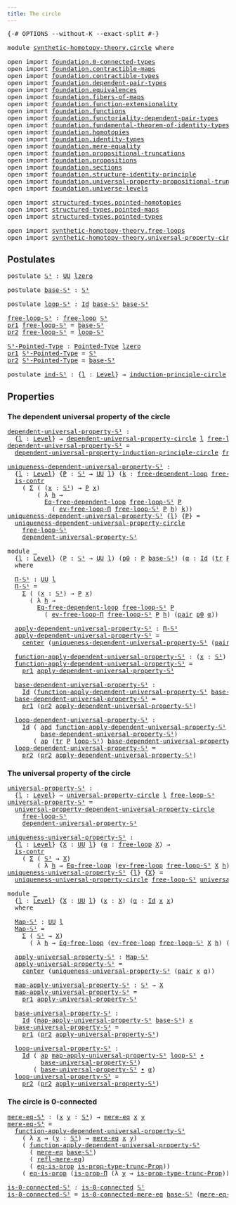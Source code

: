 ```yaml
---
title: The circle
---
```


<pre class="Agda"><a id="36" class="Symbol">{-#</a> <a id="40" class="Keyword">OPTIONS</a> <a id="48" class="Pragma">--without-K</a> <a id="60" class="Pragma">--exact-split</a> <a id="74" class="Symbol">#-}</a>

<a id="79" class="Keyword">module</a> <a id="86" href="synthetic-homotopy-theory.circle.html" class="Module">synthetic-homotopy-theory.circle</a> <a id="119" class="Keyword">where</a>

<a id="126" class="Keyword">open</a> <a id="131" class="Keyword">import</a> <a id="138" href="foundation.0-connected-types.html" class="Module">foundation.0-connected-types</a>
<a id="167" class="Keyword">open</a> <a id="172" class="Keyword">import</a> <a id="179" href="foundation.contractible-maps.html" class="Module">foundation.contractible-maps</a>
<a id="208" class="Keyword">open</a> <a id="213" class="Keyword">import</a> <a id="220" href="foundation.contractible-types.html" class="Module">foundation.contractible-types</a>
<a id="250" class="Keyword">open</a> <a id="255" class="Keyword">import</a> <a id="262" href="foundation.dependent-pair-types.html" class="Module">foundation.dependent-pair-types</a>
<a id="294" class="Keyword">open</a> <a id="299" class="Keyword">import</a> <a id="306" href="foundation.equivalences.html" class="Module">foundation.equivalences</a>
<a id="330" class="Keyword">open</a> <a id="335" class="Keyword">import</a> <a id="342" href="foundation.fibers-of-maps.html" class="Module">foundation.fibers-of-maps</a>
<a id="368" class="Keyword">open</a> <a id="373" class="Keyword">import</a> <a id="380" href="foundation.function-extensionality.html" class="Module">foundation.function-extensionality</a>
<a id="415" class="Keyword">open</a> <a id="420" class="Keyword">import</a> <a id="427" href="foundation.functions.html" class="Module">foundation.functions</a>
<a id="448" class="Keyword">open</a> <a id="453" class="Keyword">import</a> <a id="460" href="foundation.functoriality-dependent-pair-types.html" class="Module">foundation.functoriality-dependent-pair-types</a>
<a id="506" class="Keyword">open</a> <a id="511" class="Keyword">import</a> <a id="518" href="foundation.fundamental-theorem-of-identity-types.html" class="Module">foundation.fundamental-theorem-of-identity-types</a>
<a id="567" class="Keyword">open</a> <a id="572" class="Keyword">import</a> <a id="579" href="foundation.homotopies.html" class="Module">foundation.homotopies</a>
<a id="601" class="Keyword">open</a> <a id="606" class="Keyword">import</a> <a id="613" href="foundation.identity-types.html" class="Module">foundation.identity-types</a>
<a id="639" class="Keyword">open</a> <a id="644" class="Keyword">import</a> <a id="651" href="foundation.mere-equality.html" class="Module">foundation.mere-equality</a>
<a id="676" class="Keyword">open</a> <a id="681" class="Keyword">import</a> <a id="688" href="foundation.propositional-truncations.html" class="Module">foundation.propositional-truncations</a>
<a id="725" class="Keyword">open</a> <a id="730" class="Keyword">import</a> <a id="737" href="foundation.propositions.html" class="Module">foundation.propositions</a>
<a id="761" class="Keyword">open</a> <a id="766" class="Keyword">import</a> <a id="773" href="foundation.sections.html" class="Module">foundation.sections</a>
<a id="793" class="Keyword">open</a> <a id="798" class="Keyword">import</a> <a id="805" href="foundation.structure-identity-principle.html" class="Module">foundation.structure-identity-principle</a>
<a id="845" class="Keyword">open</a> <a id="850" class="Keyword">import</a> <a id="857" href="foundation.universal-property-propositional-truncation.html" class="Module">foundation.universal-property-propositional-truncation</a>
<a id="912" class="Keyword">open</a> <a id="917" class="Keyword">import</a> <a id="924" href="foundation.universe-levels.html" class="Module">foundation.universe-levels</a>

<a id="952" class="Keyword">open</a> <a id="957" class="Keyword">import</a> <a id="964" href="structured-types.pointed-homotopies.html" class="Module">structured-types.pointed-homotopies</a>
<a id="1000" class="Keyword">open</a> <a id="1005" class="Keyword">import</a> <a id="1012" href="structured-types.pointed-maps.html" class="Module">structured-types.pointed-maps</a>
<a id="1042" class="Keyword">open</a> <a id="1047" class="Keyword">import</a> <a id="1054" href="structured-types.pointed-types.html" class="Module">structured-types.pointed-types</a>

<a id="1086" class="Keyword">open</a> <a id="1091" class="Keyword">import</a> <a id="1098" href="synthetic-homotopy-theory.free-loops.html" class="Module">synthetic-homotopy-theory.free-loops</a>
<a id="1135" class="Keyword">open</a> <a id="1140" class="Keyword">import</a> <a id="1147" href="synthetic-homotopy-theory.universal-property-circle.html" class="Module">synthetic-homotopy-theory.universal-property-circle</a>
</pre>
## Postulates

<pre class="Agda"><a id="1227" class="Keyword">postulate</a> <a id="𝕊¹"></a><a id="1237" href="synthetic-homotopy-theory.circle.html#1237" class="Postulate">𝕊¹</a> <a id="1240" class="Symbol">:</a> <a id="1242" href="foundation-core.universe-levels.html#235" class="Primitive">UU</a> <a id="1245" href="Agda.Primitive.html#764" class="Primitive">lzero</a>

<a id="1252" class="Keyword">postulate</a> <a id="base-𝕊¹"></a><a id="1262" href="synthetic-homotopy-theory.circle.html#1262" class="Postulate">base-𝕊¹</a> <a id="1270" class="Symbol">:</a> <a id="1272" href="synthetic-homotopy-theory.circle.html#1237" class="Postulate">𝕊¹</a>

<a id="1276" class="Keyword">postulate</a> <a id="loop-𝕊¹"></a><a id="1286" href="synthetic-homotopy-theory.circle.html#1286" class="Postulate">loop-𝕊¹</a> <a id="1294" class="Symbol">:</a> <a id="1296" href="foundation-core.identity-types.html#1767" class="Datatype">Id</a> <a id="1299" href="synthetic-homotopy-theory.circle.html#1262" class="Postulate">base-𝕊¹</a> <a id="1307" href="synthetic-homotopy-theory.circle.html#1262" class="Postulate">base-𝕊¹</a>

<a id="free-loop-𝕊¹"></a><a id="1316" href="synthetic-homotopy-theory.circle.html#1316" class="Function">free-loop-𝕊¹</a> <a id="1329" class="Symbol">:</a> <a id="1331" href="synthetic-homotopy-theory.free-loops.html#704" class="Function">free-loop</a> <a id="1341" href="synthetic-homotopy-theory.circle.html#1237" class="Postulate">𝕊¹</a>
<a id="1344" href="foundation-core.dependent-pair-types.html#605" class="Field">pr1</a> <a id="1348" href="synthetic-homotopy-theory.circle.html#1316" class="Function">free-loop-𝕊¹</a> <a id="1361" class="Symbol">=</a> <a id="1363" href="synthetic-homotopy-theory.circle.html#1262" class="Postulate">base-𝕊¹</a>
<a id="1371" href="foundation-core.dependent-pair-types.html#617" class="Field">pr2</a> <a id="1375" href="synthetic-homotopy-theory.circle.html#1316" class="Function">free-loop-𝕊¹</a> <a id="1388" class="Symbol">=</a> <a id="1390" href="synthetic-homotopy-theory.circle.html#1286" class="Postulate">loop-𝕊¹</a>

<a id="𝕊¹-Pointed-Type"></a><a id="1399" href="synthetic-homotopy-theory.circle.html#1399" class="Function">𝕊¹-Pointed-Type</a> <a id="1415" class="Symbol">:</a> <a id="1417" href="structured-types.pointed-types.html#383" class="Function">Pointed-Type</a> <a id="1430" href="Agda.Primitive.html#764" class="Primitive">lzero</a>
<a id="1436" href="foundation-core.dependent-pair-types.html#605" class="Field">pr1</a> <a id="1440" href="synthetic-homotopy-theory.circle.html#1399" class="Function">𝕊¹-Pointed-Type</a> <a id="1456" class="Symbol">=</a> <a id="1458" href="synthetic-homotopy-theory.circle.html#1237" class="Postulate">𝕊¹</a>
<a id="1461" href="foundation-core.dependent-pair-types.html#617" class="Field">pr2</a> <a id="1465" href="synthetic-homotopy-theory.circle.html#1399" class="Function">𝕊¹-Pointed-Type</a> <a id="1481" class="Symbol">=</a> <a id="1483" href="synthetic-homotopy-theory.circle.html#1262" class="Postulate">base-𝕊¹</a>

<a id="1492" class="Keyword">postulate</a> <a id="ind-𝕊¹"></a><a id="1502" href="synthetic-homotopy-theory.circle.html#1502" class="Postulate">ind-𝕊¹</a> <a id="1509" class="Symbol">:</a> <a id="1511" class="Symbol">{</a><a id="1512" href="synthetic-homotopy-theory.circle.html#1512" class="Bound">l</a> <a id="1514" class="Symbol">:</a> <a id="1516" href="Agda.Primitive.html#597" class="Postulate">Level</a><a id="1521" class="Symbol">}</a> <a id="1523" class="Symbol">→</a> <a id="1525" href="synthetic-homotopy-theory.universal-property-circle.html#1662" class="Function">induction-principle-circle</a> <a id="1552" href="synthetic-homotopy-theory.circle.html#1512" class="Bound">l</a> <a id="1554" href="synthetic-homotopy-theory.circle.html#1316" class="Function">free-loop-𝕊¹</a>
</pre>
## Properties

### The dependent universal property of the circle

<pre class="Agda"><a id="dependent-universal-property-𝕊¹"></a><a id="1647" href="synthetic-homotopy-theory.circle.html#1647" class="Function">dependent-universal-property-𝕊¹</a> <a id="1679" class="Symbol">:</a>
  <a id="1683" class="Symbol">{</a><a id="1684" href="synthetic-homotopy-theory.circle.html#1684" class="Bound">l</a> <a id="1686" class="Symbol">:</a> <a id="1688" href="Agda.Primitive.html#597" class="Postulate">Level</a><a id="1693" class="Symbol">}</a> <a id="1695" class="Symbol">→</a> <a id="1697" href="synthetic-homotopy-theory.universal-property-circle.html#2360" class="Function">dependent-universal-property-circle</a> <a id="1733" href="synthetic-homotopy-theory.circle.html#1684" class="Bound">l</a> <a id="1735" href="synthetic-homotopy-theory.circle.html#1316" class="Function">free-loop-𝕊¹</a>
<a id="1748" href="synthetic-homotopy-theory.circle.html#1647" class="Function">dependent-universal-property-𝕊¹</a> <a id="1780" class="Symbol">=</a>
  <a id="1784" href="synthetic-homotopy-theory.universal-property-circle.html#3980" class="Function">dependent-universal-property-induction-principle-circle</a> <a id="1840" href="synthetic-homotopy-theory.circle.html#1316" class="Function">free-loop-𝕊¹</a> <a id="1853" href="synthetic-homotopy-theory.circle.html#1502" class="Postulate">ind-𝕊¹</a>

<a id="uniqueness-dependent-universal-property-𝕊¹"></a><a id="1861" href="synthetic-homotopy-theory.circle.html#1861" class="Function">uniqueness-dependent-universal-property-𝕊¹</a> <a id="1904" class="Symbol">:</a>
  <a id="1908" class="Symbol">{</a><a id="1909" href="synthetic-homotopy-theory.circle.html#1909" class="Bound">l</a> <a id="1911" class="Symbol">:</a> <a id="1913" href="Agda.Primitive.html#597" class="Postulate">Level</a><a id="1918" class="Symbol">}</a> <a id="1920" class="Symbol">{</a><a id="1921" href="synthetic-homotopy-theory.circle.html#1921" class="Bound">P</a> <a id="1923" class="Symbol">:</a> <a id="1925" href="synthetic-homotopy-theory.circle.html#1237" class="Postulate">𝕊¹</a> <a id="1928" class="Symbol">→</a> <a id="1930" href="foundation-core.universe-levels.html#235" class="Primitive">UU</a> <a id="1933" href="synthetic-homotopy-theory.circle.html#1909" class="Bound">l</a><a id="1934" class="Symbol">}</a> <a id="1936" class="Symbol">(</a><a id="1937" href="synthetic-homotopy-theory.circle.html#1937" class="Bound">k</a> <a id="1939" class="Symbol">:</a> <a id="1941" href="synthetic-homotopy-theory.free-loops.html#1117" class="Function">free-dependent-loop</a> <a id="1961" href="synthetic-homotopy-theory.circle.html#1316" class="Function">free-loop-𝕊¹</a> <a id="1974" href="synthetic-homotopy-theory.circle.html#1921" class="Bound">P</a><a id="1975" class="Symbol">)</a> <a id="1977" class="Symbol">→</a>
  <a id="1981" href="foundation-core.contractible-types.html#1006" class="Function">is-contr</a>
    <a id="1994" class="Symbol">(</a> <a id="1996" href="foundation-core.dependent-pair-types.html#515" class="Record">Σ</a> <a id="1998" class="Symbol">(</a> <a id="2000" class="Symbol">(</a><a id="2001" href="synthetic-homotopy-theory.circle.html#2001" class="Bound">x</a> <a id="2003" class="Symbol">:</a> <a id="2005" href="synthetic-homotopy-theory.circle.html#1237" class="Postulate">𝕊¹</a><a id="2007" class="Symbol">)</a> <a id="2009" class="Symbol">→</a> <a id="2011" href="synthetic-homotopy-theory.circle.html#1921" class="Bound">P</a> <a id="2013" href="synthetic-homotopy-theory.circle.html#2001" class="Bound">x</a><a id="2014" class="Symbol">)</a>
        <a id="2024" class="Symbol">(</a> <a id="2026" class="Symbol">λ</a> <a id="2028" href="synthetic-homotopy-theory.circle.html#2028" class="Bound">h</a> <a id="2030" class="Symbol">→</a>
          <a id="2042" href="synthetic-homotopy-theory.free-loops.html#3049" class="Function">Eq-free-dependent-loop</a> <a id="2065" href="synthetic-homotopy-theory.circle.html#1316" class="Function">free-loop-𝕊¹</a> <a id="2078" href="synthetic-homotopy-theory.circle.html#1921" class="Bound">P</a>
            <a id="2092" class="Symbol">(</a> <a id="2094" href="synthetic-homotopy-theory.universal-property-circle.html#1369" class="Function">ev-free-loop-Π</a> <a id="2109" href="synthetic-homotopy-theory.circle.html#1316" class="Function">free-loop-𝕊¹</a> <a id="2122" href="synthetic-homotopy-theory.circle.html#1921" class="Bound">P</a> <a id="2124" href="synthetic-homotopy-theory.circle.html#2028" class="Bound">h</a><a id="2125" class="Symbol">)</a> <a id="2127" href="synthetic-homotopy-theory.circle.html#1937" class="Bound">k</a><a id="2128" class="Symbol">))</a>
<a id="2131" href="synthetic-homotopy-theory.circle.html#1861" class="Function">uniqueness-dependent-universal-property-𝕊¹</a> <a id="2174" class="Symbol">{</a><a id="2175" href="synthetic-homotopy-theory.circle.html#2175" class="Bound">l</a><a id="2176" class="Symbol">}</a> <a id="2178" class="Symbol">{</a><a id="2179" href="synthetic-homotopy-theory.circle.html#2179" class="Bound">P</a><a id="2180" class="Symbol">}</a> <a id="2182" class="Symbol">=</a>
  <a id="2186" href="synthetic-homotopy-theory.universal-property-circle.html#5335" class="Function">uniqueness-dependent-universal-property-circle</a>
    <a id="2237" href="synthetic-homotopy-theory.circle.html#1316" class="Function">free-loop-𝕊¹</a>
    <a id="2254" href="synthetic-homotopy-theory.circle.html#1647" class="Function">dependent-universal-property-𝕊¹</a>

<a id="2287" class="Keyword">module</a> <a id="2294" href="synthetic-homotopy-theory.circle.html#2294" class="Module">_</a>
  <a id="2298" class="Symbol">{</a><a id="2299" href="synthetic-homotopy-theory.circle.html#2299" class="Bound">l</a> <a id="2301" class="Symbol">:</a> <a id="2303" href="Agda.Primitive.html#597" class="Postulate">Level</a><a id="2308" class="Symbol">}</a> <a id="2310" class="Symbol">(</a><a id="2311" href="synthetic-homotopy-theory.circle.html#2311" class="Bound">P</a> <a id="2313" class="Symbol">:</a> <a id="2315" href="synthetic-homotopy-theory.circle.html#1237" class="Postulate">𝕊¹</a> <a id="2318" class="Symbol">→</a> <a id="2320" href="foundation-core.universe-levels.html#235" class="Primitive">UU</a> <a id="2323" href="synthetic-homotopy-theory.circle.html#2299" class="Bound">l</a><a id="2324" class="Symbol">)</a> <a id="2326" class="Symbol">(</a><a id="2327" href="synthetic-homotopy-theory.circle.html#2327" class="Bound">p0</a> <a id="2330" class="Symbol">:</a> <a id="2332" href="synthetic-homotopy-theory.circle.html#2311" class="Bound">P</a> <a id="2334" href="synthetic-homotopy-theory.circle.html#1262" class="Postulate">base-𝕊¹</a><a id="2341" class="Symbol">)</a> <a id="2343" class="Symbol">(</a><a id="2344" href="synthetic-homotopy-theory.circle.html#2344" class="Bound">α</a> <a id="2346" class="Symbol">:</a> <a id="2348" href="foundation-core.identity-types.html#1767" class="Datatype">Id</a> <a id="2351" class="Symbol">(</a><a id="2352" href="foundation-core.identity-types.html#5702" class="Function">tr</a> <a id="2355" href="synthetic-homotopy-theory.circle.html#2311" class="Bound">P</a> <a id="2357" href="synthetic-homotopy-theory.circle.html#1286" class="Postulate">loop-𝕊¹</a> <a id="2365" href="synthetic-homotopy-theory.circle.html#2327" class="Bound">p0</a><a id="2367" class="Symbol">)</a> <a id="2369" href="synthetic-homotopy-theory.circle.html#2327" class="Bound">p0</a><a id="2371" class="Symbol">)</a>
  <a id="2375" class="Keyword">where</a>

  <a id="2384" href="synthetic-homotopy-theory.circle.html#2384" class="Function">Π-𝕊¹</a> <a id="2389" class="Symbol">:</a> <a id="2391" href="foundation-core.universe-levels.html#235" class="Primitive">UU</a> <a id="2394" href="synthetic-homotopy-theory.circle.html#2299" class="Bound">l</a>
  <a id="2398" href="synthetic-homotopy-theory.circle.html#2384" class="Function">Π-𝕊¹</a> <a id="2403" class="Symbol">=</a>
    <a id="2409" href="foundation-core.dependent-pair-types.html#515" class="Record">Σ</a> <a id="2411" class="Symbol">(</a> <a id="2413" class="Symbol">(</a><a id="2414" href="synthetic-homotopy-theory.circle.html#2414" class="Bound">x</a> <a id="2416" class="Symbol">:</a> <a id="2418" href="synthetic-homotopy-theory.circle.html#1237" class="Postulate">𝕊¹</a><a id="2420" class="Symbol">)</a> <a id="2422" class="Symbol">→</a> <a id="2424" href="synthetic-homotopy-theory.circle.html#2311" class="Bound">P</a> <a id="2426" href="synthetic-homotopy-theory.circle.html#2414" class="Bound">x</a><a id="2427" class="Symbol">)</a>
      <a id="2435" class="Symbol">(</a> <a id="2437" class="Symbol">λ</a> <a id="2439" href="synthetic-homotopy-theory.circle.html#2439" class="Bound">h</a> <a id="2441" class="Symbol">→</a>
        <a id="2451" href="synthetic-homotopy-theory.free-loops.html#3049" class="Function">Eq-free-dependent-loop</a> <a id="2474" href="synthetic-homotopy-theory.circle.html#1316" class="Function">free-loop-𝕊¹</a> <a id="2487" href="synthetic-homotopy-theory.circle.html#2311" class="Bound">P</a>
          <a id="2499" class="Symbol">(</a> <a id="2501" href="synthetic-homotopy-theory.universal-property-circle.html#1369" class="Function">ev-free-loop-Π</a> <a id="2516" href="synthetic-homotopy-theory.circle.html#1316" class="Function">free-loop-𝕊¹</a> <a id="2529" href="synthetic-homotopy-theory.circle.html#2311" class="Bound">P</a> <a id="2531" href="synthetic-homotopy-theory.circle.html#2439" class="Bound">h</a><a id="2532" class="Symbol">)</a> <a id="2534" class="Symbol">(</a><a id="2535" href="foundation-core.dependent-pair-types.html#588" class="InductiveConstructor">pair</a> <a id="2540" href="synthetic-homotopy-theory.circle.html#2327" class="Bound">p0</a> <a id="2543" href="synthetic-homotopy-theory.circle.html#2344" class="Bound">α</a><a id="2544" class="Symbol">))</a>

  <a id="2550" href="synthetic-homotopy-theory.circle.html#2550" class="Function">apply-dependent-universal-property-𝕊¹</a> <a id="2588" class="Symbol">:</a> <a id="2590" href="synthetic-homotopy-theory.circle.html#2384" class="Function">Π-𝕊¹</a>
  <a id="2597" href="synthetic-homotopy-theory.circle.html#2550" class="Function">apply-dependent-universal-property-𝕊¹</a> <a id="2635" class="Symbol">=</a>
    <a id="2641" href="foundation-core.contractible-types.html#1098" class="Function">center</a> <a id="2648" class="Symbol">(</a><a id="2649" href="synthetic-homotopy-theory.circle.html#1861" class="Function">uniqueness-dependent-universal-property-𝕊¹</a> <a id="2692" class="Symbol">(</a><a id="2693" href="foundation-core.dependent-pair-types.html#588" class="InductiveConstructor">pair</a> <a id="2698" href="synthetic-homotopy-theory.circle.html#2327" class="Bound">p0</a> <a id="2701" href="synthetic-homotopy-theory.circle.html#2344" class="Bound">α</a><a id="2702" class="Symbol">))</a>
  
  <a id="2710" href="synthetic-homotopy-theory.circle.html#2710" class="Function">function-apply-dependent-universal-property-𝕊¹</a> <a id="2757" class="Symbol">:</a> <a id="2759" class="Symbol">(</a><a id="2760" href="synthetic-homotopy-theory.circle.html#2760" class="Bound">x</a> <a id="2762" class="Symbol">:</a> <a id="2764" href="synthetic-homotopy-theory.circle.html#1237" class="Postulate">𝕊¹</a><a id="2766" class="Symbol">)</a> <a id="2768" class="Symbol">→</a> <a id="2770" href="synthetic-homotopy-theory.circle.html#2311" class="Bound">P</a> <a id="2772" href="synthetic-homotopy-theory.circle.html#2760" class="Bound">x</a>
  <a id="2776" href="synthetic-homotopy-theory.circle.html#2710" class="Function">function-apply-dependent-universal-property-𝕊¹</a> <a id="2823" class="Symbol">=</a>
    <a id="2829" href="foundation-core.dependent-pair-types.html#605" class="Field">pr1</a> <a id="2833" href="synthetic-homotopy-theory.circle.html#2550" class="Function">apply-dependent-universal-property-𝕊¹</a>

  <a id="2874" href="synthetic-homotopy-theory.circle.html#2874" class="Function">base-dependent-universal-property-𝕊¹</a> <a id="2911" class="Symbol">:</a>
    <a id="2917" href="foundation-core.identity-types.html#1767" class="Datatype">Id</a> <a id="2920" class="Symbol">(</a><a id="2921" href="synthetic-homotopy-theory.circle.html#2710" class="Function">function-apply-dependent-universal-property-𝕊¹</a> <a id="2968" href="synthetic-homotopy-theory.circle.html#1262" class="Postulate">base-𝕊¹</a><a id="2975" class="Symbol">)</a> <a id="2977" href="synthetic-homotopy-theory.circle.html#2327" class="Bound">p0</a>
  <a id="2982" href="synthetic-homotopy-theory.circle.html#2874" class="Function">base-dependent-universal-property-𝕊¹</a> <a id="3019" class="Symbol">=</a>
    <a id="3025" href="foundation-core.dependent-pair-types.html#605" class="Field">pr1</a> <a id="3029" class="Symbol">(</a><a id="3030" href="foundation-core.dependent-pair-types.html#617" class="Field">pr2</a> <a id="3034" href="synthetic-homotopy-theory.circle.html#2550" class="Function">apply-dependent-universal-property-𝕊¹</a><a id="3071" class="Symbol">)</a>

  <a id="3076" href="synthetic-homotopy-theory.circle.html#3076" class="Function">loop-dependent-universal-property-𝕊¹</a> <a id="3113" class="Symbol">:</a>
    <a id="3119" href="foundation-core.identity-types.html#1767" class="Datatype">Id</a> <a id="3122" class="Symbol">(</a> <a id="3124" href="foundation-core.identity-types.html#9541" class="Function">apd</a> <a id="3128" href="synthetic-homotopy-theory.circle.html#2710" class="Function">function-apply-dependent-universal-property-𝕊¹</a> <a id="3175" href="synthetic-homotopy-theory.circle.html#1286" class="Postulate">loop-𝕊¹</a> <a id="3183" href="foundation-core.identity-types.html#2425" class="Function Operator">∙</a>
         <a id="3194" href="synthetic-homotopy-theory.circle.html#2874" class="Function">base-dependent-universal-property-𝕊¹</a><a id="3230" class="Symbol">)</a>
       <a id="3239" class="Symbol">(</a> <a id="3241" href="foundation-core.identity-types.html#4003" class="Function">ap</a> <a id="3244" class="Symbol">(</a><a id="3245" href="foundation-core.identity-types.html#5702" class="Function">tr</a> <a id="3248" href="synthetic-homotopy-theory.circle.html#2311" class="Bound">P</a> <a id="3250" href="synthetic-homotopy-theory.circle.html#1286" class="Postulate">loop-𝕊¹</a><a id="3257" class="Symbol">)</a> <a id="3259" href="synthetic-homotopy-theory.circle.html#2874" class="Function">base-dependent-universal-property-𝕊¹</a> <a id="3296" href="foundation-core.identity-types.html#2425" class="Function Operator">∙</a> <a id="3298" href="synthetic-homotopy-theory.circle.html#2344" class="Bound">α</a><a id="3299" class="Symbol">)</a>
  <a id="3303" href="synthetic-homotopy-theory.circle.html#3076" class="Function">loop-dependent-universal-property-𝕊¹</a> <a id="3340" class="Symbol">=</a>
    <a id="3346" href="foundation-core.dependent-pair-types.html#617" class="Field">pr2</a> <a id="3350" class="Symbol">(</a><a id="3351" href="foundation-core.dependent-pair-types.html#617" class="Field">pr2</a> <a id="3355" href="synthetic-homotopy-theory.circle.html#2550" class="Function">apply-dependent-universal-property-𝕊¹</a><a id="3392" class="Symbol">)</a>
</pre>
### The universal property of the circle

<pre class="Agda"><a id="universal-property-𝕊¹"></a><a id="3449" href="synthetic-homotopy-theory.circle.html#3449" class="Function">universal-property-𝕊¹</a> <a id="3471" class="Symbol">:</a>
  <a id="3475" class="Symbol">{</a><a id="3476" href="synthetic-homotopy-theory.circle.html#3476" class="Bound">l</a> <a id="3478" class="Symbol">:</a> <a id="3480" href="Agda.Primitive.html#597" class="Postulate">Level</a><a id="3485" class="Symbol">}</a> <a id="3487" class="Symbol">→</a> <a id="3489" href="synthetic-homotopy-theory.universal-property-circle.html#1102" class="Function">universal-property-circle</a> <a id="3515" href="synthetic-homotopy-theory.circle.html#3476" class="Bound">l</a> <a id="3517" href="synthetic-homotopy-theory.circle.html#1316" class="Function">free-loop-𝕊¹</a>
<a id="3530" href="synthetic-homotopy-theory.circle.html#3449" class="Function">universal-property-𝕊¹</a> <a id="3552" class="Symbol">=</a>
  <a id="3556" href="synthetic-homotopy-theory.universal-property-circle.html#6684" class="Function">universal-property-dependent-universal-property-circle</a>
    <a id="3615" href="synthetic-homotopy-theory.circle.html#1316" class="Function">free-loop-𝕊¹</a>
    <a id="3632" href="synthetic-homotopy-theory.circle.html#1647" class="Function">dependent-universal-property-𝕊¹</a>

<a id="uniqueness-universal-property-𝕊¹"></a><a id="3665" href="synthetic-homotopy-theory.circle.html#3665" class="Function">uniqueness-universal-property-𝕊¹</a> <a id="3698" class="Symbol">:</a>
  <a id="3702" class="Symbol">{</a><a id="3703" href="synthetic-homotopy-theory.circle.html#3703" class="Bound">l</a> <a id="3705" class="Symbol">:</a> <a id="3707" href="Agda.Primitive.html#597" class="Postulate">Level</a><a id="3712" class="Symbol">}</a> <a id="3714" class="Symbol">{</a><a id="3715" href="synthetic-homotopy-theory.circle.html#3715" class="Bound">X</a> <a id="3717" class="Symbol">:</a> <a id="3719" href="foundation-core.universe-levels.html#235" class="Primitive">UU</a> <a id="3722" href="synthetic-homotopy-theory.circle.html#3703" class="Bound">l</a><a id="3723" class="Symbol">}</a> <a id="3725" class="Symbol">(</a><a id="3726" href="synthetic-homotopy-theory.circle.html#3726" class="Bound">α</a> <a id="3728" class="Symbol">:</a> <a id="3730" href="synthetic-homotopy-theory.free-loops.html#704" class="Function">free-loop</a> <a id="3740" href="synthetic-homotopy-theory.circle.html#3715" class="Bound">X</a><a id="3741" class="Symbol">)</a> <a id="3743" class="Symbol">→</a>
  <a id="3747" href="foundation-core.contractible-types.html#1006" class="Function">is-contr</a>
    <a id="3760" class="Symbol">(</a> <a id="3762" href="foundation-core.dependent-pair-types.html#515" class="Record">Σ</a> <a id="3764" class="Symbol">(</a> <a id="3766" href="synthetic-homotopy-theory.circle.html#1237" class="Postulate">𝕊¹</a> <a id="3769" class="Symbol">→</a> <a id="3771" href="synthetic-homotopy-theory.circle.html#3715" class="Bound">X</a><a id="3772" class="Symbol">)</a>
        <a id="3782" class="Symbol">(</a> <a id="3784" class="Symbol">λ</a> <a id="3786" href="synthetic-homotopy-theory.circle.html#3786" class="Bound">h</a> <a id="3788" class="Symbol">→</a> <a id="3790" href="synthetic-homotopy-theory.free-loops.html#1680" class="Function">Eq-free-loop</a> <a id="3803" class="Symbol">(</a><a id="3804" href="synthetic-homotopy-theory.universal-property-circle.html#857" class="Function">ev-free-loop</a> <a id="3817" href="synthetic-homotopy-theory.circle.html#1316" class="Function">free-loop-𝕊¹</a> <a id="3830" href="synthetic-homotopy-theory.circle.html#3715" class="Bound">X</a> <a id="3832" href="synthetic-homotopy-theory.circle.html#3786" class="Bound">h</a><a id="3833" class="Symbol">)</a> <a id="3835" href="synthetic-homotopy-theory.circle.html#3726" class="Bound">α</a><a id="3836" class="Symbol">))</a>
<a id="3839" href="synthetic-homotopy-theory.circle.html#3665" class="Function">uniqueness-universal-property-𝕊¹</a> <a id="3872" class="Symbol">{</a><a id="3873" href="synthetic-homotopy-theory.circle.html#3873" class="Bound">l</a><a id="3874" class="Symbol">}</a> <a id="3876" class="Symbol">{</a><a id="3877" href="synthetic-homotopy-theory.circle.html#3877" class="Bound">X</a><a id="3878" class="Symbol">}</a> <a id="3880" class="Symbol">=</a>
  <a id="3884" href="synthetic-homotopy-theory.universal-property-circle.html#4592" class="Function">uniqueness-universal-property-circle</a> <a id="3921" href="synthetic-homotopy-theory.circle.html#1316" class="Function">free-loop-𝕊¹</a> <a id="3934" href="synthetic-homotopy-theory.circle.html#3449" class="Function">universal-property-𝕊¹</a> <a id="3956" href="synthetic-homotopy-theory.circle.html#3877" class="Bound">X</a>

<a id="3959" class="Keyword">module</a> <a id="3966" href="synthetic-homotopy-theory.circle.html#3966" class="Module">_</a>
  <a id="3970" class="Symbol">{</a><a id="3971" href="synthetic-homotopy-theory.circle.html#3971" class="Bound">l</a> <a id="3973" class="Symbol">:</a> <a id="3975" href="Agda.Primitive.html#597" class="Postulate">Level</a><a id="3980" class="Symbol">}</a> <a id="3982" class="Symbol">{</a><a id="3983" href="synthetic-homotopy-theory.circle.html#3983" class="Bound">X</a> <a id="3985" class="Symbol">:</a> <a id="3987" href="foundation-core.universe-levels.html#235" class="Primitive">UU</a> <a id="3990" href="synthetic-homotopy-theory.circle.html#3971" class="Bound">l</a><a id="3991" class="Symbol">}</a> <a id="3993" class="Symbol">(</a><a id="3994" href="synthetic-homotopy-theory.circle.html#3994" class="Bound">x</a> <a id="3996" class="Symbol">:</a> <a id="3998" href="synthetic-homotopy-theory.circle.html#3983" class="Bound">X</a><a id="3999" class="Symbol">)</a> <a id="4001" class="Symbol">(</a><a id="4002" href="synthetic-homotopy-theory.circle.html#4002" class="Bound">α</a> <a id="4004" class="Symbol">:</a> <a id="4006" href="foundation-core.identity-types.html#1767" class="Datatype">Id</a> <a id="4009" href="synthetic-homotopy-theory.circle.html#3994" class="Bound">x</a> <a id="4011" href="synthetic-homotopy-theory.circle.html#3994" class="Bound">x</a><a id="4012" class="Symbol">)</a>
  <a id="4016" class="Keyword">where</a>

  <a id="4025" href="synthetic-homotopy-theory.circle.html#4025" class="Function">Map-𝕊¹</a> <a id="4032" class="Symbol">:</a> <a id="4034" href="foundation-core.universe-levels.html#235" class="Primitive">UU</a> <a id="4037" href="synthetic-homotopy-theory.circle.html#3971" class="Bound">l</a>
  <a id="4041" href="synthetic-homotopy-theory.circle.html#4025" class="Function">Map-𝕊¹</a> <a id="4048" class="Symbol">=</a>
    <a id="4054" href="foundation-core.dependent-pair-types.html#515" class="Record">Σ</a> <a id="4056" class="Symbol">(</a> <a id="4058" href="synthetic-homotopy-theory.circle.html#1237" class="Postulate">𝕊¹</a> <a id="4061" class="Symbol">→</a> <a id="4063" href="synthetic-homotopy-theory.circle.html#3983" class="Bound">X</a><a id="4064" class="Symbol">)</a>
      <a id="4072" class="Symbol">(</a> <a id="4074" class="Symbol">λ</a> <a id="4076" href="synthetic-homotopy-theory.circle.html#4076" class="Bound">h</a> <a id="4078" class="Symbol">→</a> <a id="4080" href="synthetic-homotopy-theory.free-loops.html#1680" class="Function">Eq-free-loop</a> <a id="4093" class="Symbol">(</a><a id="4094" href="synthetic-homotopy-theory.universal-property-circle.html#857" class="Function">ev-free-loop</a> <a id="4107" href="synthetic-homotopy-theory.circle.html#1316" class="Function">free-loop-𝕊¹</a> <a id="4120" href="synthetic-homotopy-theory.circle.html#3983" class="Bound">X</a> <a id="4122" href="synthetic-homotopy-theory.circle.html#4076" class="Bound">h</a><a id="4123" class="Symbol">)</a> <a id="4125" class="Symbol">(</a><a id="4126" href="foundation-core.dependent-pair-types.html#588" class="InductiveConstructor">pair</a> <a id="4131" href="synthetic-homotopy-theory.circle.html#3994" class="Bound">x</a> <a id="4133" href="synthetic-homotopy-theory.circle.html#4002" class="Bound">α</a><a id="4134" class="Symbol">))</a>

  <a id="4140" href="synthetic-homotopy-theory.circle.html#4140" class="Function">apply-universal-property-𝕊¹</a> <a id="4168" class="Symbol">:</a> <a id="4170" href="synthetic-homotopy-theory.circle.html#4025" class="Function">Map-𝕊¹</a>
  <a id="4179" href="synthetic-homotopy-theory.circle.html#4140" class="Function">apply-universal-property-𝕊¹</a> <a id="4207" class="Symbol">=</a>
    <a id="4213" href="foundation-core.contractible-types.html#1098" class="Function">center</a> <a id="4220" class="Symbol">(</a><a id="4221" href="synthetic-homotopy-theory.circle.html#3665" class="Function">uniqueness-universal-property-𝕊¹</a> <a id="4254" class="Symbol">(</a><a id="4255" href="foundation-core.dependent-pair-types.html#588" class="InductiveConstructor">pair</a> <a id="4260" href="synthetic-homotopy-theory.circle.html#3994" class="Bound">x</a> <a id="4262" href="synthetic-homotopy-theory.circle.html#4002" class="Bound">α</a><a id="4263" class="Symbol">))</a>
      
  <a id="4275" href="synthetic-homotopy-theory.circle.html#4275" class="Function">map-apply-universal-property-𝕊¹</a> <a id="4307" class="Symbol">:</a> <a id="4309" href="synthetic-homotopy-theory.circle.html#1237" class="Postulate">𝕊¹</a> <a id="4312" class="Symbol">→</a> <a id="4314" href="synthetic-homotopy-theory.circle.html#3983" class="Bound">X</a>
  <a id="4318" href="synthetic-homotopy-theory.circle.html#4275" class="Function">map-apply-universal-property-𝕊¹</a> <a id="4350" class="Symbol">=</a>
    <a id="4356" href="foundation-core.dependent-pair-types.html#605" class="Field">pr1</a> <a id="4360" href="synthetic-homotopy-theory.circle.html#4140" class="Function">apply-universal-property-𝕊¹</a>

  <a id="4391" href="synthetic-homotopy-theory.circle.html#4391" class="Function">base-universal-property-𝕊¹</a> <a id="4418" class="Symbol">:</a>
    <a id="4424" href="foundation-core.identity-types.html#1767" class="Datatype">Id</a> <a id="4427" class="Symbol">(</a><a id="4428" href="synthetic-homotopy-theory.circle.html#4275" class="Function">map-apply-universal-property-𝕊¹</a> <a id="4460" href="synthetic-homotopy-theory.circle.html#1262" class="Postulate">base-𝕊¹</a><a id="4467" class="Symbol">)</a> <a id="4469" href="synthetic-homotopy-theory.circle.html#3994" class="Bound">x</a>
  <a id="4473" href="synthetic-homotopy-theory.circle.html#4391" class="Function">base-universal-property-𝕊¹</a> <a id="4500" class="Symbol">=</a>
    <a id="4506" href="foundation-core.dependent-pair-types.html#605" class="Field">pr1</a> <a id="4510" class="Symbol">(</a><a id="4511" href="foundation-core.dependent-pair-types.html#617" class="Field">pr2</a> <a id="4515" href="synthetic-homotopy-theory.circle.html#4140" class="Function">apply-universal-property-𝕊¹</a><a id="4542" class="Symbol">)</a>

  <a id="4547" href="synthetic-homotopy-theory.circle.html#4547" class="Function">loop-universal-property-𝕊¹</a> <a id="4574" class="Symbol">:</a>
    <a id="4580" href="foundation-core.identity-types.html#1767" class="Datatype">Id</a> <a id="4583" class="Symbol">(</a> <a id="4585" href="foundation-core.identity-types.html#4003" class="Function">ap</a> <a id="4588" href="synthetic-homotopy-theory.circle.html#4275" class="Function">map-apply-universal-property-𝕊¹</a> <a id="4620" href="synthetic-homotopy-theory.circle.html#1286" class="Postulate">loop-𝕊¹</a> <a id="4628" href="foundation-core.identity-types.html#2425" class="Function Operator">∙</a>
         <a id="4639" href="synthetic-homotopy-theory.circle.html#4391" class="Function">base-universal-property-𝕊¹</a><a id="4665" class="Symbol">)</a>
       <a id="4674" class="Symbol">(</a> <a id="4676" href="synthetic-homotopy-theory.circle.html#4391" class="Function">base-universal-property-𝕊¹</a> <a id="4703" href="foundation-core.identity-types.html#2425" class="Function Operator">∙</a> <a id="4705" href="synthetic-homotopy-theory.circle.html#4002" class="Bound">α</a><a id="4706" class="Symbol">)</a>
  <a id="4710" href="synthetic-homotopy-theory.circle.html#4547" class="Function">loop-universal-property-𝕊¹</a> <a id="4737" class="Symbol">=</a>
    <a id="4743" href="foundation-core.dependent-pair-types.html#617" class="Field">pr2</a> <a id="4747" class="Symbol">(</a><a id="4748" href="foundation-core.dependent-pair-types.html#617" class="Field">pr2</a> <a id="4752" href="synthetic-homotopy-theory.circle.html#4140" class="Function">apply-universal-property-𝕊¹</a><a id="4779" class="Symbol">)</a>
</pre>
### The circle is 0-connected

<pre class="Agda"><a id="mere-eq-𝕊¹"></a><a id="4825" href="synthetic-homotopy-theory.circle.html#4825" class="Function">mere-eq-𝕊¹</a> <a id="4836" class="Symbol">:</a> <a id="4838" class="Symbol">(</a><a id="4839" href="synthetic-homotopy-theory.circle.html#4839" class="Bound">x</a> <a id="4841" href="synthetic-homotopy-theory.circle.html#4841" class="Bound">y</a> <a id="4843" class="Symbol">:</a> <a id="4845" href="synthetic-homotopy-theory.circle.html#1237" class="Postulate">𝕊¹</a><a id="4847" class="Symbol">)</a> <a id="4849" class="Symbol">→</a> <a id="4851" href="foundation.mere-equality.html#1195" class="Function">mere-eq</a> <a id="4859" href="synthetic-homotopy-theory.circle.html#4839" class="Bound">x</a> <a id="4861" href="synthetic-homotopy-theory.circle.html#4841" class="Bound">y</a>
<a id="4863" href="synthetic-homotopy-theory.circle.html#4825" class="Function">mere-eq-𝕊¹</a> <a id="4874" class="Symbol">=</a>
  <a id="4878" href="synthetic-homotopy-theory.circle.html#2710" class="Function">function-apply-dependent-universal-property-𝕊¹</a>
    <a id="4929" class="Symbol">(</a> <a id="4931" class="Symbol">λ</a> <a id="4933" href="synthetic-homotopy-theory.circle.html#4933" class="Bound">x</a> <a id="4935" class="Symbol">→</a> <a id="4937" class="Symbol">(</a><a id="4938" href="synthetic-homotopy-theory.circle.html#4938" class="Bound">y</a> <a id="4940" class="Symbol">:</a> <a id="4942" href="synthetic-homotopy-theory.circle.html#1237" class="Postulate">𝕊¹</a><a id="4944" class="Symbol">)</a> <a id="4946" class="Symbol">→</a> <a id="4948" href="foundation.mere-equality.html#1195" class="Function">mere-eq</a> <a id="4956" href="synthetic-homotopy-theory.circle.html#4933" class="Bound">x</a> <a id="4958" href="synthetic-homotopy-theory.circle.html#4938" class="Bound">y</a><a id="4959" class="Symbol">)</a>
    <a id="4965" class="Symbol">(</a> <a id="4967" href="synthetic-homotopy-theory.circle.html#2710" class="Function">function-apply-dependent-universal-property-𝕊¹</a>
      <a id="5020" class="Symbol">(</a> <a id="5022" href="foundation.mere-equality.html#1195" class="Function">mere-eq</a> <a id="5030" href="synthetic-homotopy-theory.circle.html#1262" class="Postulate">base-𝕊¹</a><a id="5037" class="Symbol">)</a>
      <a id="5045" class="Symbol">(</a> <a id="5047" href="foundation.mere-equality.html#1419" class="Function">refl-mere-eq</a><a id="5059" class="Symbol">)</a>
      <a id="5067" class="Symbol">(</a> <a id="5069" href="foundation-core.propositions.html#2719" class="Function">eq-is-prop</a> <a id="5080" href="foundation.propositional-truncations.html#2388" class="Function">is-prop-type-trunc-Prop</a><a id="5103" class="Symbol">))</a>
    <a id="5110" class="Symbol">(</a> <a id="5112" href="foundation-core.propositions.html#2719" class="Function">eq-is-prop</a> <a id="5123" class="Symbol">(</a><a id="5124" href="foundation-core.propositions.html#6158" class="Function">is-prop-Π</a> <a id="5134" class="Symbol">(λ</a> <a id="5137" href="synthetic-homotopy-theory.circle.html#5137" class="Bound">y</a> <a id="5139" class="Symbol">→</a> <a id="5141" href="foundation.propositional-truncations.html#2388" class="Function">is-prop-type-trunc-Prop</a><a id="5164" class="Symbol">)))</a>

<a id="is-0-connected-𝕊¹"></a><a id="5169" href="synthetic-homotopy-theory.circle.html#5169" class="Function">is-0-connected-𝕊¹</a> <a id="5187" class="Symbol">:</a> <a id="5189" href="foundation.0-connected-types.html#1858" class="Function">is-0-connected</a> <a id="5204" href="synthetic-homotopy-theory.circle.html#1237" class="Postulate">𝕊¹</a>
<a id="5207" href="synthetic-homotopy-theory.circle.html#5169" class="Function">is-0-connected-𝕊¹</a> <a id="5225" class="Symbol">=</a> <a id="5227" href="foundation.0-connected-types.html#2434" class="Function">is-0-connected-mere-eq</a> <a id="5250" href="synthetic-homotopy-theory.circle.html#1262" class="Postulate">base-𝕊¹</a> <a id="5258" class="Symbol">(</a><a id="5259" href="synthetic-homotopy-theory.circle.html#4825" class="Function">mere-eq-𝕊¹</a> <a id="5270" href="synthetic-homotopy-theory.circle.html#1262" class="Postulate">base-𝕊¹</a><a id="5277" class="Symbol">)</a>
</pre>